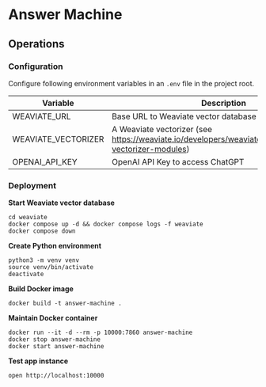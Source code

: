 # Answer Machine

## Operations

### Configuration
Configure following environment variables in an ```.env``` file in the project root.

| Variable            | Description                                                                                              |
|---------------------|----------------------------------------------------------------------------------------------------------|
| WEAVIATE_URL        | Base URL to Weaviate vector database                                                                     |
| WEAVIATE_VECTORIZER | A Weaviate vectorizer (see https://weaviate.io/developers/weaviate/modules/retriever-vectorizer-modules) |
| OPENAI_API_KEY      | OpenAI API Key to access ChatGPT                                                                         |

### Deployment

**Start Weaviate vector database**
```shell
cd weaviate
docker compose up -d && docker compose logs -f weaviate
docker compose down
```
**Create Python environment**
```shell
python3 -m venv venv
source venv/bin/activate
deactivate
```
**Build Docker image**
```shell
docker build -t answer-machine .
```
**Maintain Docker container**
```shell
docker run --it -d --rm -p 10000:7860 answer-machine
docker stop answer-machine
docker start answer-machine
```
**Test app instance**
```shell
open http://localhost:10000
```
